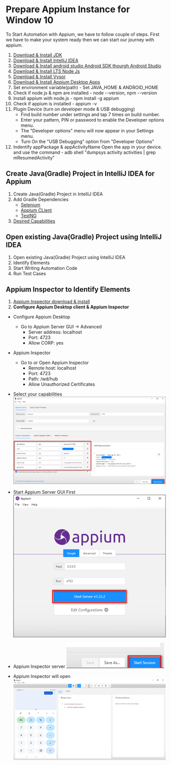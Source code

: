 # Prepare Appium Instance for Window 10
To Start Automation with Appium, we have to follow couple of steps.
First we have to make your system ready then we can start our journey with appium.

1. [Download & Install JDK](https://www.oracle.com/java/technologies/javase/jdk11-archive-downloads.html)
2. [Download & Install IntelliJ IDEA](https://www.jetbrains.com/idea/download/)
3. [Download & Install android studio Android SDK thourgh Android Studio](https://developer.android.com/studio)
4. [Download & Install LTS Node Js](https://nodejs.org/en/download/)
5. [Download & Install Vysor](https://www.vysor.io/download/)
6. [Download & Install Appium Desktop Apps](https://github.com/appium/appium-desktop/releases/)
7. Set environment variable(path) -  Set JAVA_HOME & ANDROID_HOME
8. Check if node.js & npm are installed - node --version, npm --version
9. Install appium with node.js - npm install -g appium
10. Check if appium is installed - appium -v
11. Plugin Device (turn on developer mode & USB debugging)    
    -  Find build number under settings and tap 7 times on build number.    
    - Enter your pattern, PIN or password to enable the Developer options menu.    
    - The "Developer options" menu will now appear in your Settings menu.    
    - Turn On the "USB Debugging" option from "Developer Options"
12. Indentify appPackage & appActivityName
    Open the app in your device. and use the command - adb shell "dumpsys activity activities | grep mResumedActivity"

##  Create Java(Gradle) Project in IntelliJ IDEA for Appium
1. Create Java(Gradle) Project in IntelliJ IDEA
2. Add Gradle Dependencies   
    - [Selenium](https://mvnrepository.com/artifact/org.seleniumhq.selenium/selenium-java)
    - [Appium CLient](https://mvnrepository.com/artifact/io.appium/java-client)    
     - [TestNG](https://mvnrepository.com/artifact/org.testng/testng)
3. [Desired Capabilities](https://appium.io/docs/en/writing-running-appium/caps/)

## Open existing Java(Gradle) Project using IntelliJ IDEA
1. Open existing Java(Gradle) Project using IntelliJ IDEA   
2. Identify Elements
3. Start Writing Automation Code
4. Run Test Cases

## Appium Inspector to Identify Elements
1. [Appium Inspector download & install](https://github.com/appium/appium-inspector/releases)
2. **Configure Appium Desktop client &  Appium Inspector**
  - Configure Appium Desktop
     -  Go to Appium Server GUI -> Advanced
        -  Server address: localhost
        -  Port: 4723
        - Allow CORP: yes
        
 - Appium Inspector
    -  Go to or Open Appium Inspector
        -  Remote host: localhost
        -  Port: 4723
        - Path: /wd/hub
        - Allow Unauthorized Certificates
  - Select your capabilities  ![img.png](images/img.png)
  -  Start Appium Server GUI First ![img.png](images/img_1.png)
  -  Appium Inspector server
     ![img.png](images/img_2.png)
  - Appium Inspector will open ![img.png](images/img_3.png)